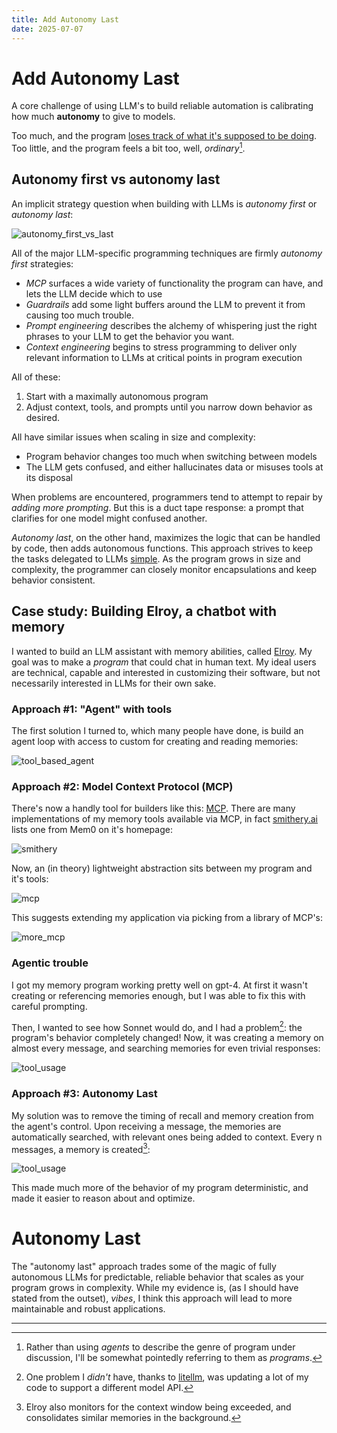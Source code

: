 ```yaml
---
title: Add Autonomy Last
date: 2025-07-07
---
```


# Add Autonomy Last

A core challenge of using LLM's to build reliable automation is calibrating how much **autonomy** to give to models.

Too much, and the program [loses track of what it's supposed to be doing](https://www.anthropic.com/research/project-vend-1). Too little, and the program feels a bit too, well, _ordinary_[^1].

<!-- truncate -->

## Autonomy first vs autonomy last

An implicit strategy question when building with LLMs is _autonomy first_ or _autonomy last_:

![autonomy_first_vs_last](/images/blog/autonomy_last/autonomy_first_vs_last.png)

All of the major LLM-specific programming techniques are firmly _autonomy first_ strategies:

- _MCP_ surfaces a wide variety of functionality the program can have, and lets the LLM decide which to use
- _Guardrails_ add some light buffers around the LLM to prevent it from causing too much trouble.
- _Prompt engineering_ describes the alchemy of whispering just the right phrases to your LLM to get the behavior you want.
-  _Context engineering_ begins to stress programming to deliver only relevant information to LLMs at critical points in program execution


All of these:

1. Start with a maximally autonomous program
2. Adjust context, tools, and prompts until you narrow down behavior as desired.

All have similar issues when scaling in size and complexity:

- Program behavior changes too much when switching between models
- The LLM gets confused, and either hallucinates data or misuses tools at its disposal

When problems are encountered, programmers tend to attempt to repair by _adding more prompting_. But this is a duct tape response: a prompt that clarifies for one model might confused another.

_Autonomy last_, on the other hand, maximizes the logic that can be handled by code, then adds autonomous functions. This approach strives to keep the tasks delegated to LLMs [simple](https://en.wikipedia.org/wiki/KISS_principle). As the program grows in size and complexity, the programmer can closely monitor encapsulations and keep behavior consistent.


## Case study: Building Elroy, a chatbot with memory

I wanted to build an LLM assistant with memory abilities, called [Elroy](https://github.com/elroy-bot/elroy). My goal was to make a _program_ that could chat in human text. My ideal users are technical, capable and interested in customizing their software, but not necessarily interested in LLMs for their own sake.

### Approach #1: "Agent" with tools

The first solution I turned to, which many people have done, is build an agent loop with access to custom for creating and reading memories:

![tool_based_agent](/images/blog/autonomy_last/Agent.png)

### Approach #2: Model Context Protocol (MCP)

There's now a handly tool for builders like this: [MCP](https://modelcontextprotocol.io/introduction). There are many implementations of my memory tools available via MCP, in fact [smithery.ai](https://smithery.ai/) lists one from Mem0 on it's homepage:

![smithery](/images/blog/autonomy_last/smithery.png)

Now, an (in theory) lightweight abstraction sits between my program and it's tools:

![mcp](/images/blog/autonomy_last/mcp.png)

This suggests extending my application via picking from a library of MCP's:

![more_mcp](/images/blog/autonomy_last/more_mcp.png)


### Agentic trouble

I got my memory program working pretty well on gpt-4. At first it wasn't creating or referencing memories enough, but I was able to fix this with careful prompting.

Then, I wanted to see how Sonnet would do, and I had a problem[^2]: the program's behavior completely changed! Now, it was creating a memory on almost every message, and searching memories for even trivial responses:

![tool_usage](/images/blog/autonomy_last/tool_usage_rate.png)

### Approach #3: Autonomy Last

My solution was to remove the timing of recall and memory creation from the agent's control. Upon receiving a message, the memories are automatically searched, with relevant ones being added to context. Every n messages, a memory is created[^3]:

![tool_usage](/images/blog/autonomy_last/elroy.png)

This made much more of the behavior of my program deterministic, and made it easier to reason about and optimize.

# Autonomy Last

The "autonomy last" approach trades some of the magic of fully autonomous LLMs for predictable, reliable behavior that scales as your program grows in complexity. While my evidence is, (as I should have stated from the outset), _vibes_, I think this approach will lead to more maintainable and robust applications.

---

[^1]:
    Rather than using _agents_ to describe the genre of program under discussion, I'll be somewhat pointedly referring to them as _programs_.

[^2]:
    One problem I _didn't_ have, thanks to [litellm](https://www.litellm.ai/), was updating a lot of my code to support a different model API.

[^3]:
    Elroy also monitors for the context window being exceeded, and consolidates similar memories in the background.


